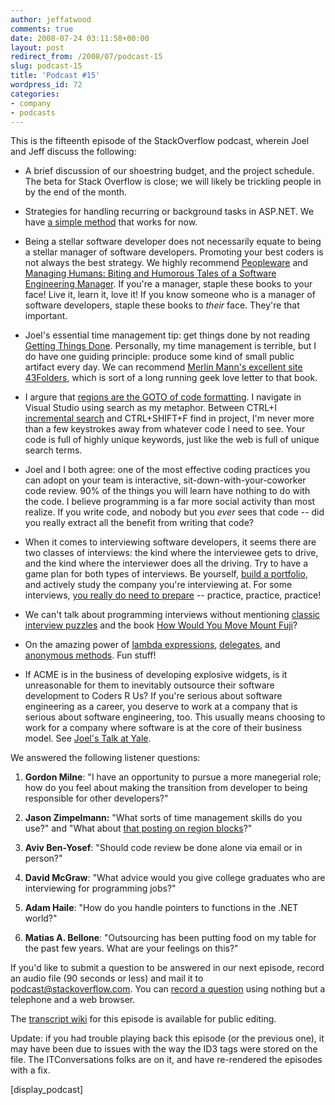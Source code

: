 ```yaml
---
author: jeffatwood
comments: true
date: 2008-07-24 03:11:58+00:00
layout: post
redirect_from: /2008/07/podcast-15
slug: podcast-15
title: 'Podcast #15'
wordpress_id: 72
categories:
- company
- podcasts
---
```



This is the fifteenth episode of the StackOverflow podcast, wherein Joel and Jeff discuss the following:






  * A brief discussion of our shoestring budget, and the project schedule. The beta for Stack Overflow is close; we will likely be trickling people in by the end of the month.


  * Strategies for handling recurring or background tasks in ASP.NET. We have [a simple method](http://blog.stackoverflow.com/2008/07/easy-background-tasks-in-aspnet/) that works for now.


  * Being a stellar software developer does not necessarily equate to being a stellar manager of software developers. Promoting your best coders is not always the best strategy. We highly recommend [Peopleware](http://www.amazon.com/dp/0932633439/?tag=codinghorror-20) and [Managing Humans: Biting and Humorous Tales of a Software Engineering Manager](http://www.amazon.com/dp/159059844X/?tag=codinghorror-20). If you're a manager, staple these books to your face! Live it, learn it, love it! If you know someone who is a manager of software developers, staple these books to _their_ face. They're that important.


  * Joel's essential time management tip: get things done by not reading [Getting Things Done](http://www.amazon.com/dp/0142000280/?tag=codinghorror-20). Personally, my time management is terrible, but I do have one guiding principle: produce some kind of small public artifact every day. We can recommend [Merlin Mann's excellent site 43Folders](http://www.43folders.com/), which is sort of a long running geek love letter to that book.


  * I argure that [regions are the GOTO of code formatting](http://www.codinghorror.com/blog/archives/001147.html). I navigate in Visual Studio using search as my metaphor. Between CTRL+I [incremental search](http://www.codinghorror.com/blog/archives/000432.html) and CTRL+SHIFT+F find in project, I'm never more than a few keystrokes away from whatever code I need to see. Your code is full of highly unique keywords, just like the web is full of unique search terms.


  * Joel and I both agree: one of the most effective coding practices you can adopt on your team is interactive, sit-down-with-your-coworker code review. 90% of the things you will learn have nothing to do with the code. I believe programming is a far more social activity than most realize. If you write code, and nobody but you _ever_ sees that code -- did you really extract all the benefit from writing that code?


  * When it comes to interviewing software developers, it seems there are two classes of interviews: the kind where the interviewee gets to drive, and the kind where the interviewer does all the driving. Try to have a game plan for both types of interviews. Be yourself, [build a portfolio](http://www.codinghorror.com/blog/archives/000104.html), and actively study the company you're interviewing at. For some interviews, [you really do need to prepare](http://www.codinghorror.com/blog/archives/000628.html) -- practice, practice, practice!


  * We can't talk about programming interviews without mentioning [classic interview puzzles](http://www.techinterview.org/) and the book [How Would You Move Mount Fuji](http://www.amazon.com/dp/0316778494/?tag=codinghorror-20)?


  * On the amazing power of [lambda expressions](http://msdn.microsoft.com/en-us/library/bb397687.aspx), [delegates](http://msdn.microsoft.com/en-us/library/ms173171(VS.80).aspx), and [anonymous methods](http://msdn.microsoft.com/en-us/library/0yw3tz5k(VS.80).aspx). Fun stuff!


  * If ACME is in the business of developing explosive widgets, is it unreasonable for them to inevitably outsource their software development to Coders R Us? If you're serious about software engineering as a career, you deserve to work at a company that is serious about software engineering, too. This usually means choosing to work for a company where software is at the core of their business model. See [Joel's Talk at Yale](http://www.hjiang.net/wp/2008/01/05/joel-spolskys-talk-at-yale/).





We answered the following listener questions:






  1. **Gordon Milne**: "I have an opportunity to pursue a more manegerial role; how do you feel about making the transition from developer to being responsible for other developers?"



  2. **Jason Zimpelmann:** "What sorts of time management skills do you use?" and "What about [that posting on region blocks](http://www.codinghorror.com/blog/archives/001147.html)?"


  3. **Aviv Ben-Yosef**: "Should code review be done alone via email or in person?"


  4. **David McGraw**: "What advice would you give college graduates who are interviewing for programming jobs?"


  5. **Adam Haile**: "How do you handle pointers to functions in the .NET world?"


  6. **Matias A. Bellone**: "Outsourcing has been putting food on my table for the past few years. What are your feelings on this?"





If you'd like to submit a question to be answered in our next episode, record an audio file (90 seconds or less) and mail it to [podcast@stackoverflow.com](mailto:podcast@stackoverflow.com). You can [record a question](http://blog.stackoverflow.com/index.php/2008/05/recording-podcast-questions-using-your-telephone/) using nothing but a telephone and a web browser.





The [transcript wiki](https://stackoverflow.fogbugz.com/default.asp?W4) for this episode is available for public editing.




Update: if you had trouble playing back this episode (or the previous one), it may have been due to issues with the way the ID3 tags were stored on the file. The ITConversations folks are on it, and have re-rendered the episodes with a fix.




[display_podcast]
